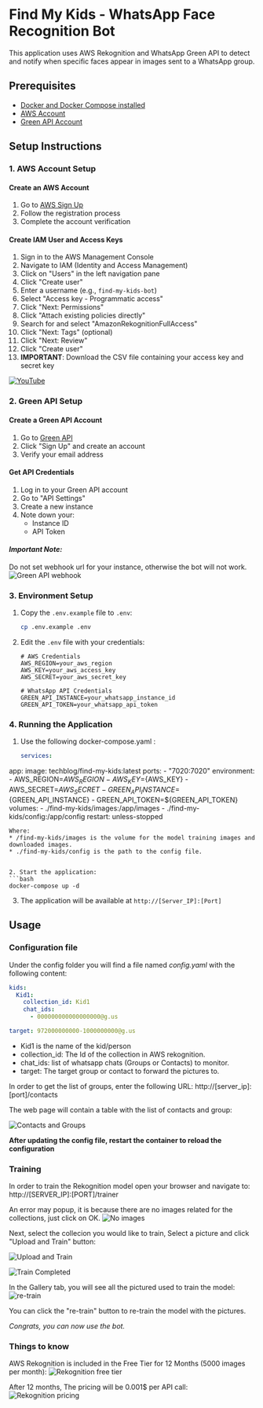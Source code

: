 # Find My Kids - WhatsApp Face Recognition Bot

This application uses AWS Rekognition and WhatsApp Green API to detect and notify when specific faces appear in images sent to a WhatsApp group.

## Prerequisites

- [Docker and Docker Compose installed](https://medium.com/@tomer.klein/step-by-step-tutorial-installing-docker-and-docker-compose-on-ubuntu-a98a1b7aaed0)
- [AWS Account](https://signin.aws.amazon.com/signup?request_type=register)
- [Green API Account](https://green-api.com/)

## Setup Instructions

### 1. AWS Account Setup

#### Create an AWS Account
1. Go to [AWS Sign Up](https://signin.aws.amazon.com/signup?request_type=register)
2. Follow the registration process
3. Complete the account verification

#### Create IAM User and Access Keys
1. Sign in to the AWS Management Console
2. Navigate to IAM (Identity and Access Management)
3. Click on "Users" in the left navigation pane
4. Click "Create user"
5. Enter a username (e.g., `find-my-kids-bot`)
6. Select "Access key - Programmatic access"
7. Click "Next: Permissions"
8. Click "Attach existing policies directly"
9. Search for and select "AmazonRekognitionFullAccess"
10. Click "Next: Tags" (optional)
11. Click "Next: Review"
12. Click "Create user"
13. **IMPORTANT**: Download the CSV file containing your access key and secret key

[![YouTube](http://i.ytimg.com/vi/lIdh92JmWtg/hqdefault.jpg)](https://www.youtube.com/watch?v=lIdh92JmWtg)


### 2. Green API Setup

#### Create a Green API Account
1. Go to [Green API](https://green-api.com/)
2. Click "Sign Up" and create an account
3. Verify your email address

#### Get API Credentials
1. Log in to your Green API account
2. Go to "API Settings"
3. Create a new instance
4. Note down your:
   - Instance ID
   - API Token

#### ***Important Note:***
Do not set webhook url for your instance, otherwise the bot will not work.
![Green API webhook](screenshots/green-api-webhook.png)


### 3. Environment Setup

1. Copy the `.env.example` file to `.env`:
   ```bash
   cp .env.example .env
   ```

2. Edit the `.env` file with your credentials:
   ```
   # AWS Credentials
   AWS_REGION=your_aws_region
   AWS_KEY=your_aws_access_key
   AWS_SECRET=your_aws_secret_key

   # WhatsApp API Credentials
   GREEN_API_INSTANCE=your_whatsapp_instance_id
   GREEN_API_TOKEN=your_whatsapp_api_token
   ```

### 4. Running the Application

1. Use the following docker-compose.yaml :
   ```yaml
   services:
  app:
    image: techblog/find-my-kids:latest
    ports:
      - "7020:7020"
    environment:
      - AWS_REGION=${AWS_REGION}
      - AWS_KEY=${AWS_KEY}
      - AWS_SECRET=${AWS_SECRET}
      - GREEN_API_INSTANCE=${GREEN_API_INSTANCE}
      - GREEN_API_TOKEN=${GREEN_API_TOKEN}
    volumes:
      - ./find-my-kids/images:/app/images
      - ./find-my-kids/config:/app/config
    restart: unless-stopped 
   ```
Where:
* /find-my-kids/images is the volume for the model training images and downloaded images.
* ./find-my-kids/config is the path to the config file.


2. Start the application:
   ```bash
   docker-compose up -d
   ```

3. The application will be available at `http://[Server_IP]:[Port]`

## Usage

### Configuration file
Under the config folder you will find a file named *config.yaml* with the following content:

```yaml
kids:
  Kid1: 
    collection_id: Kid1
    chat_ids:
      - 000000000000000000@g.us

target: 972000000000-1000000000@g.us
```

* Kid1 is the name of the kid/person
* collection_id: The Id of the collection in AWS rekognition.
* chat_ids: list of whatsapp chats (Groups or Contacts) to monitor.
* target: The target group or contact to forward the pictures to.

In order to get the list of groups, enter the following URL: http://[server_ip]:[port]/contacts

The web page will contain a table with the list of contacts and group:

![Contacts and Groups](screenshots/greenapi-contacts.png)

**After updating the config file, restart the container to reload the configuration**

### Training
In order to train the Rekognition model open your browser and navigate to: http://[SERVER_IP]:[PORT]/trainer

An error may popup, it is because there are no images related for the collections, just click on OK.
![No images](screenshots/no-images-error.png)

Next, select the collecion you would like to train, Select a picture and click "Upload and Train" button:

![Upload and Train](screenshots/upload-and-train.png)

![Train Completed](screenshots/train-completed.png)

In the Gallery tab, you will see all the pictured used to train the model:
![re-train](screenshots/re-train.png)

You can click the "re-train" button to re-train the model with the pictures.


*Congrats, you can now use the bot.*


### Things to know

AWS Rekognition is included in the Free Tier for 12 Months (5000 images per month):
![Rekognition free tier](screenshots/rekognition-free.png)

After 12 months, The pricing will be 0.001$ per API call:
![Rekognition pricing](screenshots/rekognition-pricing.png)
